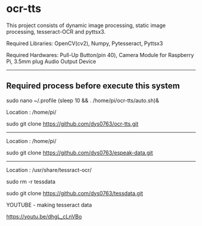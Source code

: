 # ocr-tts

This project consists of dynamic image processing, static image processing, tesseract-OCR and pyttsx3.

Required Libraries: OpenCV(cv2), Numpy, Pytesseract, Pyttsx3

Required Hardwares: Pull-Up Button(pin 40), Camera Module for Raspberry Pi, 3.5mm plug Audio Output Device


----------------
Required process before execute this system
------------------

sudo nano ~/.profile
(sleep 10 && . /home/pi/ocr-tts/auto.sh)&


Location : /home/pi/

sudo git clone https://github.com/dys0763/ocr-tts.git

--------------------------------

Location : /home/pi/

sudo git clone https://github.com/dys0763/espeak-data.git

--------------------------------

Location : /usr/share/tessract-ocr/

sudo rm -r tessdata

sudo git clone https://github.com/dys0763/tessdata.git

YOUTUBE - making tesseract data

https://youtu.be/dhgL_cLnVBo
